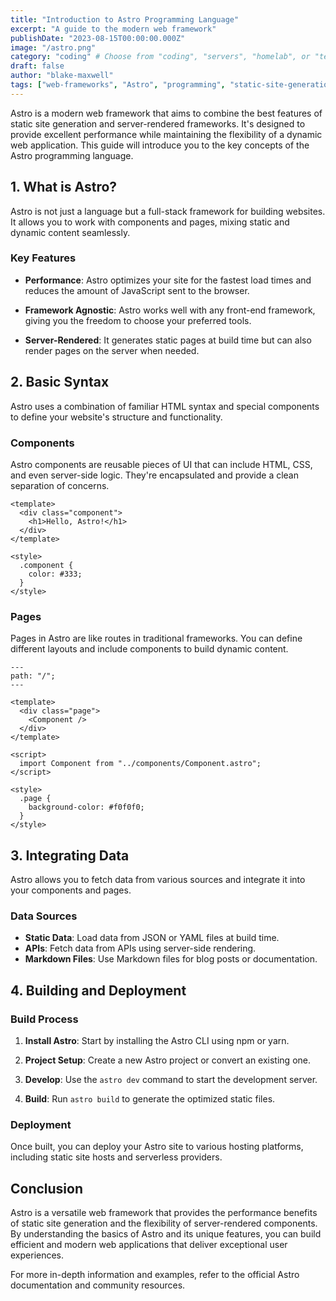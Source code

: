```yaml
---
title: "Introduction to Astro Programming Language"
excerpt: "A guide to the modern web framework"
publishDate: "2023-08-15T00:00:00.000Z"
image: "/astro.png"
category: "coding" # Choose from "coding", "servers", "homelab", or "tech-news"
draft: false
author: "blake-maxwell"
tags: ["web-frameworks", "Astro", "programming", "static-site-generation"]
---
```



Astro is a modern web framework that aims to combine the best features of static site generation and server-rendered frameworks. It's designed to provide excellent performance while maintaining the flexibility of a dynamic web application. This guide will introduce you to the key concepts of the Astro programming language.

## 1. What is Astro?

Astro is not just a language but a full-stack framework for building websites. It allows you to work with components and pages, mixing static and dynamic content seamlessly.

### Key Features

- **Performance**: Astro optimizes your site for the fastest load times and reduces the amount of JavaScript sent to the browser.

- **Framework Agnostic**: Astro works well with any front-end framework, giving you the freedom to choose your preferred tools.

- **Server-Rendered**: It generates static pages at build time but can also render pages on the server when needed.

## 2. Basic Syntax

Astro uses a combination of familiar HTML syntax and special components to define your website's structure and functionality.

### Components

Astro components are reusable pieces of UI that can include HTML, CSS, and even server-side logic. They're encapsulated and provide a clean separation of concerns.

```astro
<template>
  <div class="component">
    <h1>Hello, Astro!</h1>
  </div>
</template>

<style>
  .component {
    color: #333;
  }
</style>
```

### Pages

Pages in Astro are like routes in traditional frameworks. You can define different layouts and include components to build dynamic content.

```astro
---
path: "/";
---

<template>
  <div class="page">
    <Component />
  </div>
</template>

<script>
  import Component from "../components/Component.astro";
</script>

<style>
  .page {
    background-color: #f0f0f0;
  }
</style>
```

## 3. Integrating Data

Astro allows you to fetch data from various sources and integrate it into your components and pages.

### Data Sources

- **Static Data**: Load data from JSON or YAML files at build time.
- **APIs**: Fetch data from APIs using server-side rendering.
- **Markdown Files**: Use Markdown files for blog posts or documentation.

## 4. Building and Deployment

### Build Process

1. **Install Astro**: Start by installing the Astro CLI using npm or yarn.

2. **Project Setup**: Create a new Astro project or convert an existing one.

3. **Develop**: Use the `astro dev` command to start the development server.

4. **Build**: Run `astro build` to generate the optimized static files.

### Deployment

Once built, you can deploy your Astro site to various hosting platforms, including static site hosts and serverless providers.

## Conclusion

Astro is a versatile web framework that provides the performance benefits of static site generation and the flexibility of server-rendered components. By understanding the basics of Astro and its unique features, you can build efficient and modern web applications that deliver exceptional user experiences.

For more in-depth information and examples, refer to the official Astro documentation and community resources.
